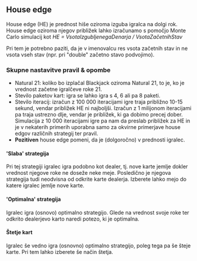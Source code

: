 ## House edge
House edge (HE) je prednost hiše oziroma izguba igralca na dolgi rok. House edge oziroma njegov približek lahko izračunamo s pomočjo Monte Carlo simulacij kot 
*HE = VsotaIzgubljenegaDenarja / VsotaZačetnihStav*

Pri tem je potrebno paziti, da je v imenovalcu res vsota začetnih stav in ne vsota vseh stav (npr. pri "double" začetno stavo podvojimo).

### Skupne nastavitve pravil & opombe
 * Natural 21: koliko bo izplačal Blackjack oziroma Natural 21, to je, ko je vrednost začetne igralčeve roke 21.
 * Stevilo paketov kart: igra se lahko igra s 4, 6 ali pa 8 paketi. 
 * Stevilo iteracij: izračun z 100 000 iteracijami igre traja približno 10-15 sekund, vendar približek HE ni najboljši. Izračun z 1 milijonom iteracijami pa traja ustrezno dlje, vendar je približek, ki ga dobimo precej dober. Simulacija z 10 000 iteracijami igre pa nam da preslab približek za HE in je v nekaterih primerih uporabna samo za okvirne primerjave house edgov različnih strategij ter pravil.
 * **Pozitiven** house edge pomeni, da je (dolgoročno) v prednosti igralec.

#### 'Slaba' strategija
Pri tej strategiji igralec igra podobno kot dealer, tj. nove karte jemlje dokler vrednost njegove roke ne doseže neke meje. Posledično je njegova strategija tudi neodvisna od odkrite karte dealerja. 
Izberete lahko mejo do katere igralec jemlje nove karte.

#### 'Optimalna' strategija
Igralec igra (osnovo) optimalno strategijo. Glede na vrednost svoje roke ter odkrito dealerjevo karto naredi potezo, ki je optimalna.

#### Štetje kart
Igralec še vedno igra (osnovno) optimalno strategijo, poleg tega pa še šteje karte. Pri tem lahko izberete še način štetja.